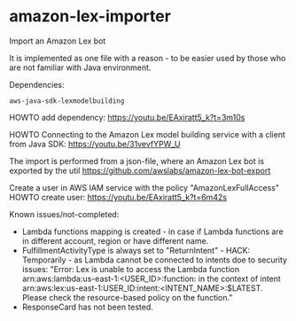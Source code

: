 # amazon-lex-importer
Import an Amazon Lex bot

It is implemented as one file with a reason - to be easier used by those who are not familiar with Java environment.

Dependencies:
```
aws-java-sdk-lexmodelbuilding
```
HOWTO add dependency: https://youtu.be/EAxiratt5_k?t=3m10s

HOWTO Connecting to the Amazon Lex model building service with a client from Java SDK: https://youtu.be/31vevfYPW_U

The import is performed from a json-file, where an Amazon Lex bot is exported by the util
https://github.com/awslabs/amazon-lex-bot-export

Create a user in AWS IAM service with the policy "AmazonLexFullAccess"
HOWTO create user: https://youtu.be/EAxiratt5_k?t=6m42s

Known issues/not-completed:
- Lambda functions mapping is created - in case if Lambda functions are in different account, region or have different name.
- FulfillmentActivityType is always set to "ReturnIntent" - HACK: Temporarily - as Lambda cannot be connected to intents doe to security issues: "Error: Lex is unable to access the Lambda function arn:aws:lambda:us-east-1:<USER_ID>:function:<Lambda-Name> in the context of intent arn:aws:lex:us-east-1:USER_ID:intent:<INTENT_NAME>:$LATEST.  Please check the resource-based policy on the function."
- ResponseCard has not been tested.
